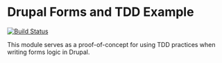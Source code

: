 Drupal Forms and TDD Example
============================

[![Build Status](https://travis-ci.org/wadmiraal/drupal8_tdd_form_validation.svg?branch=master)](https://travis-ci.org/wadmiraal/drupal8_tdd_form_validation) 

This module serves as a proof-of-concept for using TDD practices when writing forms logic in Drupal.

